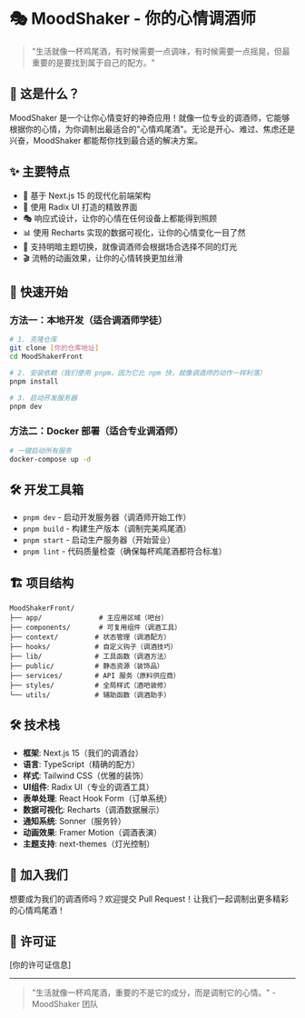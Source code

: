# 🎭 MoodShaker - 你的心情调酒师

> "生活就像一杯鸡尾酒，有时候需要一点调味，有时候需要一点摇晃，但最重要的是要找到属于自己的配方。"

## 🎨 这是什么？

MoodShaker 是一个让你心情变好的神奇应用！就像一位专业的调酒师，它能够根据你的心情，为你调制出最适合的"心情鸡尾酒"。无论是开心、难过、焦虑还是兴奋，MoodShaker 都能帮你找到最合适的解决方案。

## ✨ 主要特点

- 🎯 基于 Next.js 15 的现代化前端架构
- 🎨 使用 Radix UI 打造的精致界面
- 🎭 响应式设计，让你的心情在任何设备上都能得到照顾
- 📊 使用 Recharts 实现的数据可视化，让你的心情变化一目了然
- 🌈 支持明暗主题切换，就像调酒师会根据场合选择不同的灯光
- 🎬 流畅的动画效果，让你的心情转换更加丝滑

## 🚀 快速开始

### 方法一：本地开发（适合调酒师学徒）

```bash
# 1. 克隆仓库
git clone [你的仓库地址]
cd MoodShakerFront

# 2. 安装依赖（我们使用 pnpm，因为它比 npm 快，就像调酒师的动作一样利落）
pnpm install

# 3. 启动开发服务器
pnpm dev
```

### 方法二：Docker 部署（适合专业调酒师）

```bash
# 一键启动所有服务
docker-compose up -d
```

## 🛠️ 开发工具箱

- `pnpm dev` - 启动开发服务器（调酒师开始工作）
- `pnpm build` - 构建生产版本（调制完美鸡尾酒）
- `pnpm start` - 启动生产服务器（开始营业）
- `pnpm lint` - 代码质量检查（确保每杯鸡尾酒都符合标准）

## 🏗️ 项目结构

```
MoodShakerFront/
├── app/              # 主应用区域（吧台）
├── components/       # 可复用组件（调酒工具）
├── context/         # 状态管理（调酒配方）
├── hooks/           # 自定义钩子（调酒技巧）
├── lib/             # 工具函数（调酒方法）
├── public/          # 静态资源（装饰品）
├── services/        # API 服务（原料供应商）
├── styles/          # 全局样式（酒吧装修）
└── utils/           # 辅助函数（调酒助手）
```

## 🛠️ 技术栈

- **框架**: Next.js 15（我们的调酒台）
- **语言**: TypeScript（精确的配方）
- **样式**: Tailwind CSS（优雅的装饰）
- **UI组件**: Radix UI（专业的调酒工具）
- **表单处理**: React Hook Form（订单系统）
- **数据可视化**: Recharts（调酒数据展示）
- **通知系统**: Sonner（服务铃）
- **动画效果**: Framer Motion（调酒表演）
- **主题支持**: next-themes（灯光控制）

## 🤝 加入我们

想要成为我们的调酒师吗？欢迎提交 Pull Request！让我们一起调制出更多精彩的心情鸡尾酒！

## 📝 许可证

[你的许可证信息]

---

> "生活就像一杯鸡尾酒，重要的不是它的成分，而是调制它的心情。" - MoodShaker 团队
